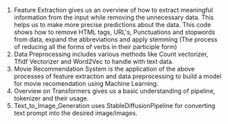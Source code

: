 1. Feature Extraction gives us an overview of how to extract meaningful information from the input while removing the unnecessary data. This helps us to make more precise predictions about the data. This     code shows how to remove HTML tags, URL's, Punctuations and stopwords from data, expand the abbreviations and apply stemming (The process of reducing all the forms of verbs in their participle form)
2. Data Preprocessing includes various methods like Count vectorizer, Tfidf Vectorizer and Word2Vec to handle with text data.
3. Movie Recommendation System is the application of the above processes of feature extraction and data preprocessing to build a model for movie recomendation using Machine Learning.
4. Overview on Transformers gives us a basic understanding of pipeline, tokenizer and their usage.
5. Text_to_Image_Generation uses StableDiffusionPipeline for converting text prompt into the desired image/images. 
